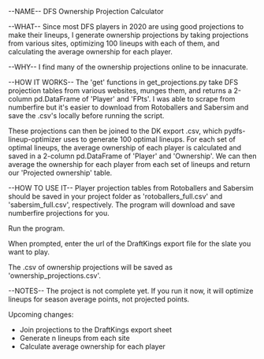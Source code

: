 --NAME--
DFS Ownership Projection Calculator

--WHAT--
Since most DFS players in 2020 are using good projections to make their lineups, I generate ownership projections by taking projections from various sites, optimizing 100 lineups with each of them, and calculating the average ownership for each player. 

--WHY--
I find many of the ownership projections online to be innacurate. 

--HOW IT WORKS--
The 'get' functions in get_projections.py take DFS projection tables from various websites, munges them, and returns a 2-column pd.DataFrame of 'Player' and 'FPts'. I was able to scrape from numberfire but it's easier to download from Rotoballers and Sabersim and save the .csv's locally before running the script.

These projections can then be joined to the DK export .csv, which pydfs-lineup-optimizer uses to generate 100 optimal lineups. For each set of optimal lineups, the average ownership of each player is calculated and saved in a 2-column pd.DataFrame of 'Player' and 'Ownership'. We can then average the ownership for each player from each set of lineups and return our 'Projected ownership' table.

--HOW TO USE IT--
Player projection tables from Rotoballers and Sabersim should be saved in your project folder as 'rotoballers_full.csv' and 'sabersim_full.csv', respectively. The program will download and save numberfire projections for you.

Run the program.

When prompted, enter the url of the DraftKings export file for the slate you want to play. 

The .csv of ownership projections will be saved as 'ownership_projections.csv'.

--NOTES--
The project is not complete yet. If you run it now, it will optimize lineups for season average points, not projected points. 

Upcoming changes:

* Join projections to the DraftKings export sheet
* Generate n lineups from each site
* Calculate average ownership for each player
